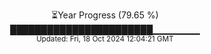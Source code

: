 <p align="center">
⏳Year Progress (79.65 %)<br>
███████████████████████▁▁▁▁▁▁▁ <br>
<sub>Updated: Fri, 18 Oct 2024 12:04:21 GMT</sub>
</p>


